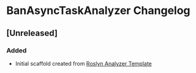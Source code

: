 <!-- Keep a Changelog guide -> https://keepachangelog.com -->

# BanAsyncTaskAnalyzer Changelog

## [Unreleased]
### Added
- Initial scaffold created from [Roslyn Analyzer Template](https://github.com/DeNA/RoslynAnalyzerTemplate)
